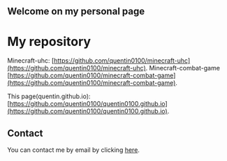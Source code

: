 ## Welcome on my personal page

# My repository

Minecraft-uhc: [https://github.com/quentin0100/minecraft-uhc](https://github.com/quentin0100/minecraft-uhc).
Minecraft-combat-game [https://github.com/quentin0100/minecraft-combat-game](https://github.com/quentin0100/minecraft-combat-game).

This page(quentin.github.io): [https://github.com/quentin0100/quentin0100.github.io](https://github.com/quentin0100/quentin0100.github.io).

## Contact

You can contact me by email by clicking [here](mailto:quentin0100.github@gmail.com).
